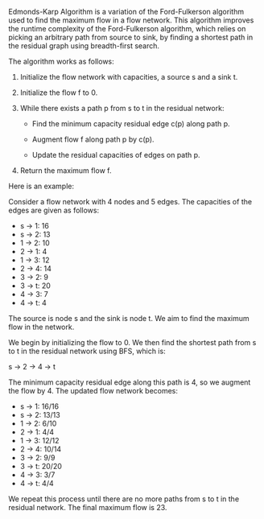 

Edmonds-Karp Algorithm is a variation of the Ford-Fulkerson algorithm used to find the maximum flow in a flow network. This algorithm improves the runtime complexity of the Ford-Fulkerson algorithm, which relies on picking an arbitrary path from source to sink, by finding a shortest path in the residual graph using breadth-first search.

The algorithm works as follows:

1. Initialize the flow network with capacities, a source s and a sink t.

2. Initialize the flow f to 0.

3. While there exists a path p from s to t in the residual network:

   * Find the minimum capacity residual edge c(p) along path p.
   
   * Augment flow f along path p by c(p).
   
   * Update the residual capacities of edges on path p.
   
4. Return the maximum flow f.

Here is an example:

Consider a flow network with 4 nodes and 5 edges. The capacities of the edges are given as follows:

* s -> 1: 16
* s -> 2: 13
* 1 -> 2: 10
* 2 -> 1: 4
* 1 -> 3: 12
* 2 -> 4: 14
* 3 -> 2: 9
* 3 -> t: 20
* 4 -> 3: 7
* 4 -> t: 4

The source is node s and the sink is node t. We aim to find the maximum flow in the network.

We begin by initializing the flow to 0. We then find the shortest path from s to t in the residual network using BFS, which is:

s -> 2 -> 4 -> t

The minimum capacity residual edge along this path is 4, so we augment the flow by 4. The updated flow network becomes:

* s -> 1: 16/16
* s -> 2: 13/13
* 1 -> 2: 6/10
* 2 -> 1: 4/4
* 1 -> 3: 12/12
* 2 -> 4: 10/14
* 3 -> 2: 9/9
* 3 -> t: 20/20
* 4 -> 3: 3/7
* 4 -> t: 4/4

We repeat this process until there are no more paths from s to t in the residual network. The final maximum flow is 23.